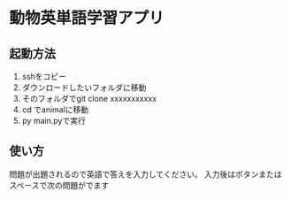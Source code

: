 # 動物英単語学習アプリ

## 起動方法

1. sshをコピー
2. ダウンロードしたいフォルダに移動
3. そのフォルダでgit clone xxxxxxxxxxx
4. cd でanimalに移動
5. py main.pyで実行

## 使い方
問題が出題されるので英語で答えを入力してください。
入力後はボタンまたはスペースで次の問題がでます
